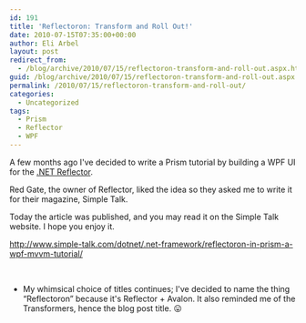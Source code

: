 ```yaml
---
id: 191
title: 'Reflectoron: Transform and Roll Out!'
date: 2010-07-15T07:35:00+00:00
author: Eli Arbel
layout: post
redirect_from:
  - /blog/archive/2010/07/15/reflectoron-transform-and-roll-out.aspx.html
guid: /blog/archive/2010/07/15/reflectoron-transform-and-roll-out.aspx
permalink: /2010/07/15/reflectoron-transform-and-roll-out/
categories:
  - Uncategorized
tags:
  - Prism
  - Reflector
  - WPF
---
```

A few months ago I've decided to write a Prism tutorial by building a WPF UI for the [.NET Reflector](http://www.red-gate.com/products/reflector/).

<!--more-->

Red Gate, the owner of Reflector, liked the idea so they asked me to write it for their magazine, Simple Talk.

Today the article was published, and you may read it on the Simple Talk website. I hope you enjoy it.

<http://www.simple-talk.com/dotnet/.net-framework/reflectoron-in-prism-a-wpf-mvvm-tutorial/>

&nbsp;

* My whimsical choice of titles continues; I've decided to name the thing &#8220;Reflectoron&#8221; because it's Reflector + Avalon. It also reminded me of the Transformers, hence the blog post title. 😛